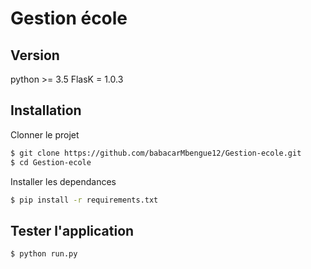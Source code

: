 # Gestion école
## Version
python >= 3.5
FlasK = 1.0.3

## Installation
Clonner le projet
```sh
$ git clone https://github.com/babacarMbengue12/Gestion-ecole.git
$ cd Gestion-ecole
```
Installer les dependances
```sh
$ pip install -r requirements.txt
```
## Tester l'application
```sh
$ python run.py
```